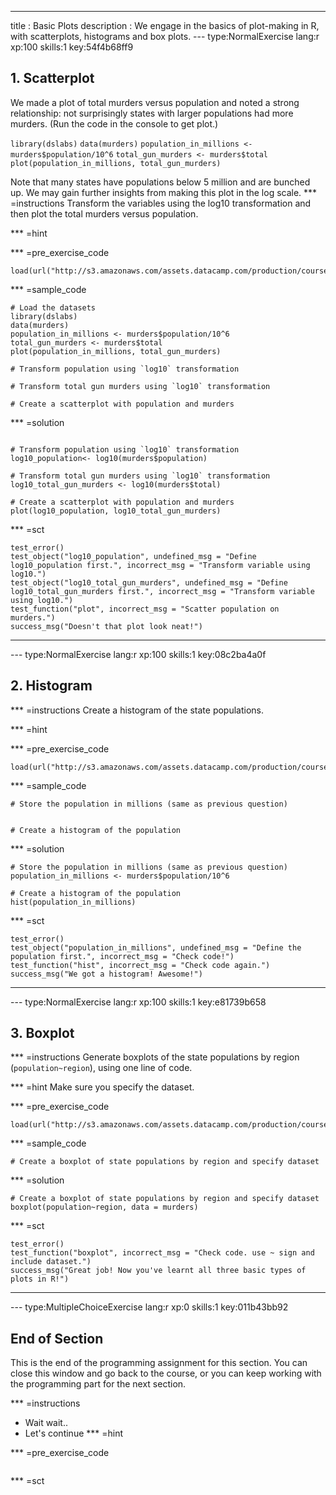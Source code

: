 ---
title       : Basic Plots
description : We engage in the basics of plot-making in R, with scatterplots, histograms and box plots.
--- type:NormalExercise lang:r xp:100 skills:1 key:54f4b68ff9
## 1. Scatterplot 

We made a plot of total murders versus population and noted a strong relationship: not surprisingly states with larger populations had more murders. (Run the code in the console to get plot.)

`library(dslabs)`
`data(murders)`
`population_in_millions <- murders$population/10^6`
`total_gun_murders <- murders$total`
`plot(population_in_millions, total_gun_murders)`

Note that many states have populations below 5 million and are bunched up. We may gain further insights from making this plot in the log scale. 
*** =instructions
Transform the variables using the log10 transformation and then plot the total murders versus population.


*** =hint

*** =pre_exercise_code
```{r}
load(url("http://s3.amazonaws.com/assets.datacamp.com/production/course_3073/datasets/murders.rda"))
```

*** =sample_code
```{r}
# Load the datasets
library(dslabs)
data(murders)
population_in_millions <- murders$population/10^6
total_gun_murders <- murders$total
plot(population_in_millions, total_gun_murders)

# Transform population using `log10` transformation

# Transform total gun murders using `log10` transformation

# Create a scatterplot with population and murders 

```

*** =solution
```{r}

# Transform population using `log10` transformation
log10_population<- log10(murders$population)

# Transform total gun murders using `log10` transformation
log10_total_gun_murders <- log10(murders$total)

# Create a scatterplot with population and murders 
plot(log10_population, log10_total_gun_murders)
```

*** =sct
```{r}
test_error()
test_object("log10_population", undefined_msg = "Define log10_population first.", incorrect_msg = "Transform variable using log10.")
test_object("log10_total_gun_murders", undefined_msg = "Define log10_total_gun_murders first.", incorrect_msg = "Transform variable using log10.")
test_function("plot", incorrect_msg = "Scatter population on murders.")
success_msg("Doesn't that plot look neat!")
```
----

--- type:NormalExercise lang:r xp:100 skills:1 key:08c2ba4a0f
## 2. Histogram 


*** =instructions
Create a histogram of the state populations.

*** =hint

*** =pre_exercise_code
```{r}
load(url("http://s3.amazonaws.com/assets.datacamp.com/production/course_3073/datasets/murders.rda"))
```

*** =sample_code
```{r}
# Store the population in millions (same as previous question)


# Create a histogram of the population 
```

*** =solution
```{r}
# Store the population in millions (same as previous question)
population_in_millions <- murders$population/10^6

# Create a histogram of the population 
hist(population_in_millions)
```

*** =sct
```{r}
test_error()
test_object("population_in_millions", undefined_msg = "Define the population first.", incorrect_msg = "Check code!")
test_function("hist", incorrect_msg = "Check code again.")
success_msg("We got a histogram! Awesome!")
```
----

--- type:NormalExercise lang:r xp:100 skills:1 key:e81739b658
## 3. Boxplot 


*** =instructions
Generate boxplots of the state populations by region (`population~region`), using one line of code.  

*** =hint
Make sure you specify the dataset.

*** =pre_exercise_code
```{r}
load(url("http://s3.amazonaws.com/assets.datacamp.com/production/course_3073/datasets/murders.rda"))
```

*** =sample_code
```{r}
# Create a boxplot of state populations by region and specify dataset 

```

*** =solution
```{r}
# Create a boxplot of state populations by region and specify dataset 
boxplot(population~region, data = murders)

```

*** =sct
```{r}
test_error()
test_function("boxplot", incorrect_msg = "Check code. use ~ sign and include dataset.")
success_msg("Great job! Now you've learnt all three basic types of plots in R!")
```
----
--- type:MultipleChoiceExercise lang:r xp:0 skills:1 key:011b43bb92
## End of Section

This is the end of the programming assignment for this section. You can close this window and go back to the course, or you can keep working with the programming part for the next section.



*** =instructions
- Wait wait..
- Let's continue
*** =hint


*** =pre_exercise_code
```{r}

```

*** =sct
```{r}

```
